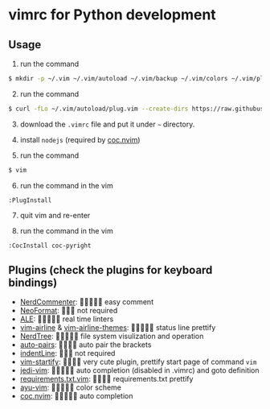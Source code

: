 # vimrc for Python development

## Usage

1. run the command
```bash
$ mkdir -p ~/.vim ~/.vim/autoload ~/.vim/backup ~/.vim/colors ~/.vim/plugged
```

2. run the command
```bash
$ curl -fLo ~/.vim/autoload/plug.vim --create-dirs https://raw.githubusercontent.com/junegunn/vim-plug/master/plug.vim
```

3. download the `.vimrc` file and put it under `~` directory.

4. install `nodejs` (required by [coc.nvim](https://github.com/neoclide/coc.nvim))

5. run the command
```bash
$ vim
```

6. run the command in the vim
```vim
:PlugInstall
```
7. quit vim and re-enter

8. run the command in the vim
```vim
:CocInstall coc-pyright
```

## Plugins (check the plugins for keyboard bindings)

- [NerdCommenter](https://github.com/preservim/nerdcommenter): 🌟🌟🌟🌟🌟 easy comment
- [NeoFormat](https://github.com/sbdchd/neoformat): 🌟🌟🌟 not required
- [ALE](https://github.com/dense-analysis/ale): 🌟🌟🌟🌟🌟 real time linters
- [vim-airline](https://github.com/vim-airline/vim-airline) & [vim-airline-themes](https://github.com/vim-airline/vim-airline-themes): 🌟🌟🌟🌟🌟 status line prettify
- [NerdTree](https://github.com/preservim/nerdtree): 🌟🌟🌟🌟🌟 file system visulization and operation
- [auto-pairs](https://github.com/jiangmiao/auto-pairs): 🌟🌟🌟🌟 auto pair the brackets
- [indentLine](https://github.com/Yggdroot/indentLine): 🌟🌟🌟 not required
- [vim-startify](https://github.com/mhinz/vim-startify): 🌟🌟🌟🌟 very cute plugin, prettify start page of command `vim`
- [jedi-vim](https://github.com/davidhalter/jedi-vim): 🌟🌟🌟🌟🌟 auto completion (disabled in .vimrc) and goto definition
- [requirements.txt.vim](https://github.com/raimon49/requirements.txt.vim): 🌟🌟🌟🌟 requirements.txt prettify
- [ayu-vim](https://github.com/ayu-theme/ayu-vim): 🌟🌟🌟🌟🌟 color scheme
- [coc.nvim](https://github.com/neoclide/coc.nvim): 🌟🌟🌟🌟🌟 auto completion
